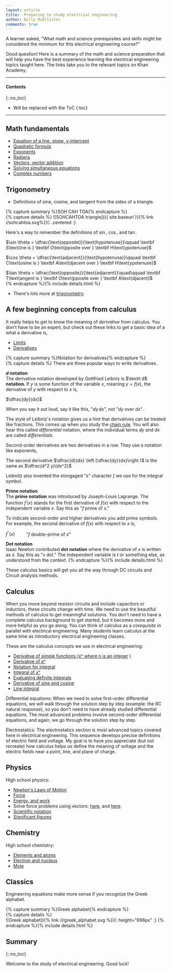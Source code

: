 ```yaml
---
layout: article
title:  Preparing to study electrcial engineering
author: Willy McAllister
comments: true
---
```


A learner asked, "What math and science prerequisites and skills might be considered the minimum for this electrical engineering course?"

Good question! Here is a summary of the math and science preparation that will help you have the best experience learning the electrical engineering topics taught here. The links take you to the relevant topics on Khan Academy.

----

#### Contents
{:.no_toc}

* Will be replaced with the ToC
{:toc}

----

## Math fundamentals

* [Equation of a line, slope, y-intercept](https://www.khanacademy.org/math/cc-eighth-grade-math/cc-8th-linear-equations-functions)
* [Quadratic formula](https://www.khanacademy.org/math/algebra/quadratics/solving-quadratics-using-the-quadratic-formula)
* [Exponents](https://www.khanacademy.org/math/algebra-basics/core-algebra-exponent-expressions)
* [Radians](v/introduction-to-radians)
* [Vectors, vector addition](https://www.khanacademy.org/math/precalculus/vectors-precalc/vector-basic/v/introduction-to-vectors-and-scalars)
* [Solving simultaneous equations](https://www.khanacademy.org//math/algebra/systems-of-linear-equations)
* [Complex numbers](https://www.khanacademy.org/math/algebra2/introduction-to-complex-numbers-algebra-2)

## Trigonometry

* Definitions of sine, cosine, and tangent from the sides of a triangle.  

{% capture summary %}SOH CAH TOA{% endcapture %}  
{% capture details %} 
![SOHCAHTOA triangle]({{ site.baseurl }}{% link i/sohcahtoa.svg%}){: .centered :}

Here's a way to remember the definitions of $\sin$, $\cos$, and $\tan$.

$\sin \theta = \dfrac{\text{opposite}}{\text{hypotenuse}}\qquad \textbf S\text{ine is } \textbf O\text{pposite over } \textbf H\text{ypotenuse}$

$\cos \theta = \dfrac{\text{adjacent}}{\text{hypotenuse}}\qquad \textbf C\text{osine is } \textbf A\text{djacent over } \textbf H\text{ypotenuse}$
  
$\tan \theta = \dfrac{\text{opposite}}{\text{adjacent}}\quad\qquad \textbf T\text{angent is } \textbf O\text{pposite over } \textbf A\text{djacent}$  
{% endcapture %}{% include details.html %}

* There's lots more at [trigonometry](https://www.khanacademy.org/math/trigonometry).

## A few beginning concepts from calculus

It really helps to get to know the meaning of *derivative* from calculus. You don't have to be an expert, but check out these links to get a basic idea of a what a derivative is,

* [Limits](https://www.khanacademy.org/math/differential-calculus/limits-topic)
* [Derivatives](https://www.khanacademy.org/math/differential-calculus/taking-derivatives)

{% capture summary %}Notation for derivatives{% endcapture %}  
{% capture details %} 
There are three popular ways to write derivatives.

**$d$ notation**  
The derivative notation developed by Gottfried Leibniz is $\textit d$ **notation**. If $y$ is some function of the variable $x$, meaning $y = f(x)$, the derivative of $y$ with respect to $x$ is,

$\dfrac{dy}{dx}$

When you say it out loud, say it like this, "$dy \, dx$", not "$dy$ over $dx$".

The style of Leibniz's notation gives us a hint that derivatives can be treated like fractions. This comes up when you study the [chain rule](https://www.khanacademy.org/math/ap-calculus-ab/product-quotient-chain-rules-ab/chain-rule-ab/v/chain-rule-introduction). You will also hear this called *differential* notation, where the individual terms $dy$ and $dx$ are called *differentials*.

Second-order derivatives are two derivatives in a row. They use a notation like exponents,

The second derivative $\dfrac{d}{dx} \left (\dfrac{dy}{dx}\right )$ is the same as $\dfrac{d^2 y}{dx^2}$

Leibnitz also invented the elongaged "s" character $\displaystyle \int$ we use for the integral symbol.

**Prime notation**  
The **prime notation** was introduced by Joseph-Louis Lagrange. The function $f^\prime(x)$ stands for the first derivative of $f(x)$ with respect to the independent variable $x$. Say this as "$f$ prime of $x$."

To indicate second-order and higher derivatives you add prime symbols. For example, the second derivative of $f(x)$ with respect to $x$ is,

$f^{\prime\prime}(x)\qquad$ "$f$ double-prime of $x$"

**Dot notation**  
Isaac Newton contributed **dot notation** where the derivative of $x$ is written as $\dot{x}$. Say this as "$x$ dot." The independent variable is $t$ or something else, as understood from the context.
{% endcapture %}{% include details.html %} 

These calculus basics will get you all the way through DC circuits and Circuit analysis methods.

## Calculus

When you move beyond resistor circuits and include capacitors or inductors, these circuits change with time. We need to use the beautiful methods of calculus to get meaningful solutions. You don't need to have a complete calculus background to get started, but it becomes more and more helpful as you go along. You can think of calculus as a *corequisite* in parallel with electrical engineering. Many students learn calculus at the same time as introductory electrical engineering classes.

These are the calculus concepts we use in electrical engineering:

* [Derivative of simple functions (xⁿ where n is an integer](https://www.khanacademy.org/math/differential-calculus/taking-derivatives/derivative-intro/v/calculus-derivatives-2-5-new-hd-version) )
* [Derivative of eˣ](https://www.khanacademy.org/math/differential-calculus/taking-derivatives/chain-rule/v/derivatives-of-sin-x-cos-x-tan-x-e-x-and-ln-x)
* [Notation for integral](https://www.khanacademy.org/math/integral-calculus/indefinite-definite-integrals/indefinite_integrals/v/antiderivatives-and-indefinite-integrals)
* [Integral of xⁿ ](https://www.khanacademy.org/math/integral-calculus/indefinite-definite-integrals/indefinite_integrals/v/indefinite-integrals-of-x-raised-to-a-power)
* [Evaluating definite integrals](https://www.khanacademy.org/math/integral-calculus/indefinite-definite-integrals/riemann-sums/v/riemann-sums-and-integrals)
* [Derivative of sine and cosine](https://www.khanacademy.org/math/differential-calculus/taking-derivatives/chain-rule/v/derivatives-of-sin-x-cos-x-tan-x-e-x-and-ln-x)
* [Line integral](https://www.khanacademy.org/math/multivariable-calculus/line-integrals-topic/line_integrals/v/introduction-to-the-line-integral)

Differential equations: When we need to solve first-order differential equations, we will walk through the solution step by step (example: the RC natural response), so you don't need to have already studied differential equations. The most advanced problems involve second-order differential equations, and again, we go through the solution step by step. 

Electrostatics: The electrostatics section is most advanced topics covered here in electrical engineering. This sequence develops precise definitions of electric field and voltage. My goal is to have you appreciate (but not recreate) how calculus helps us define the meaning of voltage and the electric fields near a point, line, and plane of charge.

## Physics

High school physics: 
* [Newton's Laws of Motion](https://www.khanacademy.org/science/physics/forces-newtons-laws)
* [Force](https://www.khanacademy.org/physics/forces-newtons-laws/newtons-laws-of-motion/v/newton-s-second-law-of-motion)
* [Energy, and work](https://www.khanacademy.org/physics/work-and-energy/work-and-energy-tutorial/v/introduction-to-work-and-energy)
* Solve force problems using vectors: [here](https://www.khanacademy.org/physics/two-dimensional-motion/two-dimensional-projectile-mot/v/visualizing-vectors-in-2-dimensions), and [here](https://www.khanacademy.org/physics/forces-newtons-laws/inclined-planes-friction/a/what-are-inclines).
* [Scientific notation](https://www.khanacademy.org/math/pre-algebra/exponents-radicals/scientific-notation/v/scientific-notation-old)
* [Significant figures](https://www.khanacademy.org/math/arithmetic-home/arith-review-decimals/arithmetic-significant-figures-tutorial/v/significant-figures)
 
## Chemistry

High school chemistry: 
* [Elements and atoms](https://www.khanacademy.org/science/biology/chemistry--of-life/elements-and-atoms/v/elements-and-atoms)
* [Electron and nucleus](https://www.khanacademy.org/science/chemistry/electronic-structure-of-atoms/history-of-atomic-structure/a/discovery-of-the-electron-and-nucleus)
* [Mole](https://www.khanacademy.org/science/chemistry/atomic-structure-and-properties/introduction-to-the-atom/v/the-mole-and-avogadro-s-number)

## Classics

Engineering equations make more sense if you recognize the Greek alphabet.
 
{% capture summary %}Greek alphabet{% endcapture %}  
{% capture details %}  
![Greek alphabet]({% link /i/greek_alphabet.svg %}){: height="696px" :}
{% endcapture %}{% include details.html %}  

## Summary
{:.no_toc}

Welcome to the study of electrical engineering. Good luck!


